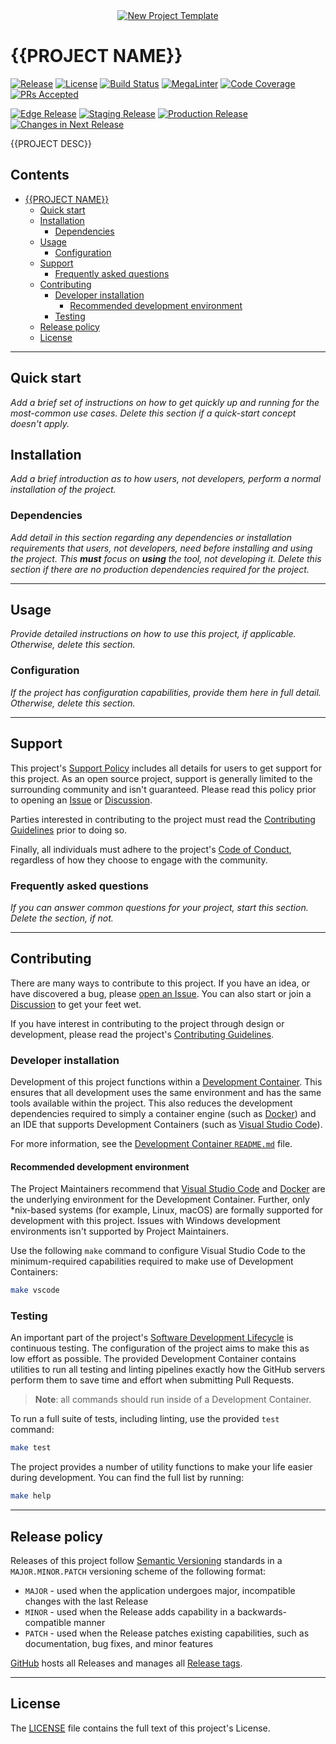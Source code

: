 <!-- markdownlint-disable MD041 MD033 -->
<!-- editorconfig-checker-disable -->

<!-- TODO - Update or remove the hero image. -->
<div align="center">
  <a href="https://github.com/andrewvaughan/tuya-smartlife-api" target="blank" title="New Project Template">
    <!-- markdown-link-check-disable-next-line -->
    <img
      src="https://media.githubusercontent.com/media/andrewvaughan/template-assets/main/png/readme/template-banner-1897x499.png"
      alt="New Project Template"
      min-height="200px"
    />
  </a>
</div>
<!-- editorconfig-checker-enable -->

<!-- vale off -->

# {{PROJECT NAME}}

<!-- vale on -->

<!-- TODO - Update the URLs for these badges, below, to the appropriate state of the project. -->

[![Release][badge-release-img]][badge-release]
[![License][badge-license-img]][badge-license]
[![Build Status][badge-build-img]][badge-build]
[![MegaLinter][badge-megalinter-img]][badge-megalinter]
[![Code Coverage][badge-coverage-img]][badge-coverage]
[![PRs Accepted][badge-pr-rate-img]][badge-pr-rate]
<br/>

[![Edge Release][badge-rel-edge-img]][badge-rel-edge]
[![Staging Release][badge-rel-stage-img]][badge-rel-stage]
[![Production Release][badge-rel-prod-img]][badge-rel-prod]
[![Changes in Next Release][badge-changes-img]][badge-changes]

<!-- markdownlint-enable MD033 -->

{{PROJECT DESC}}

<!-- prettier-ignore-start -->
<!-- omit from toc -->
## Contents

- [{{PROJECT NAME}}](#project-name)
  - [Quick start](#quick-start)
  - [Installation](#installation)
    - [Dependencies](#dependencies)
  - [Usage](#usage)
    - [Configuration](#configuration)
  - [Support](#support)
    - [Frequently asked questions](#frequently-asked-questions)
  - [Contributing](#contributing)
    - [Developer installation](#developer-installation)
      - [Recommended development environment](#recommended-development-environment)
    - [Testing](#testing)
  - [Release policy](#release-policy)
  - [License](#license)

---
<!-- prettier-ignore-end -->

## Quick start

<!-- TODO - Add instructions for how to use (not develop) this utility quickly. -->

_Add a brief set of instructions on how to get quickly up and running for the most-common use cases. Delete this section
if a quick-start concept doesn't apply._

## Installation

<!-- TODO - Add instructions for how to perform a Production installation with all options. -->

_Add a brief introduction as to how users, not developers, perform a normal installation of the project._

### Dependencies

<!-- TODO - Add production dependency information. -->

_Add detail in this section regarding any dependencies or installation requirements that users, not developers, need
before installing and using the project. This **must** focus on **using** the tool, not developing it. Delete this
section if there are no production dependencies required for the project._

---

## Usage

<!-- TODO - Add usage instructions. -->

_Provide detailed instructions on how to use this project, if applicable. Otherwise, delete this section._

### Configuration

<!-- TODO - Add any configuration options and how to set them for the project. -->

_If the project has configuration capabilities, provide them here in full detail. Otherwise, delete this section._

---

## Support

This project's [Support Policy][support] includes all details for users to get support for this project. As an open
source project, support is generally limited to the surrounding community and isn't guaranteed. Please read this policy
prior to opening an [Issue][issues] or [Discussion][discussions].

Parties interested in contributing to the project must read the [Contributing Guidelines][contributing] prior to doing
so.

Finally, all individuals must adhere to the project's [Code of Conduct][code-of-conduct], regardless of how they choose
to engage with the community.

### Frequently asked questions

<!-- TODO - Add FAQ, if any. -->

_If you can answer common questions for your project, start this section. Delete the section, if not._

---

## Contributing

There are many ways to contribute to this project. If you have an idea, or have discovered a bug, please
[open an Issue][new-issue]. You can also start or join a [Discussion][discussions] to get your feet wet.

If you have interest in contributing to the project through design or development, please read the project's
[Contributing Guidelines][contributing].

### Developer installation

Development of this project functions within a [Development Container][devcontainer]. This ensures that all development
uses the same environment and has the same tools available within the project. This also reduces the development
dependencies required to simply a container engine (such as [Docker][docker]) and an IDE that supports Development
Containers (such as [Visual Studio Code][vs-code]).

For more information, see the [Development Container `README.md`][devcontainer-readme] file.

<!-- TODO - Add any additional information for developers, if necessary. -->

#### Recommended development environment

The Project Maintainers recommend that [Visual Studio Code][vs-code] and [Docker][docker] are the underlying
environment for the Development Container. Further, only *nix-based systems (for example, Linux, macOS) are formally
supported for development with this project. Issues with Windows development environments isn't supported by Project
Maintainers.

Use the following `make` command to configure Visual Studio Code to the minimum-required capabilities required to make
use of Development Containers:

```sh
make vscode
```

### Testing

An important part of the project's [Software Development Lifecycle][sdlc] is continuous testing. The configuration of
the project aims to make this as low effort as possible. The provided Development Container contains utilities to run
all testing and linting pipelines exactly how the GitHub servers perform them to save time and effort when submitting
Pull Requests.

> **Note**: all commands should run inside of a Development Container.

To run a full suite of tests, including linting, use the provided `test` command:

```sh
make test
```

The project provides a number of utility functions to make your life easier during development. You can find the full
list by running:

```bash
make help
```

---

## Release policy

Releases of this project follow [Semantic Versioning](http://semver.org/) standards in a `MAJOR.MINOR.PATCH` versioning
scheme of the following format:

- `MAJOR` - used when the application undergoes major, incompatible changes with the last Release
- `MINOR` - used when the Release adds capability in a backwards-compatible manner
- `PATCH` - used when the Release patches existing capabilities, such as documentation, bug fixes, and minor features

[GitHub][releases] hosts all Releases and manages all [Release tags][release-tags].

---

## License

The [LICENSE][license] file contains the full text of this project's License.

<!-- Link repository -->
<!-- editorconfig-checker-disable -->

[badge-build]: https://github.com/andrewvaughan/tuya-smartlife-api/actions
[badge-build-img]: https://img.shields.io/badge/build-N/A-rgb(200%2C200%2C200).svg?style=flat&logo=dependabot&logoColor=white
[badge-changes]: https://github.com/andrewvaughan/tuya-smartlife-api/commits/main/
[badge-changes-img]: https://img.shields.io/github/commits-since/andrewvaughan/tuya-smartlife-api/latest?label=changes%20in%20next%20release
[badge-coverage]: https://github.com/andrewvaughan/tuya-smartlife-api
[badge-coverage-img]: https://codecov.io/gh/andrewvaughan/tuya-smartlife-api/branch/main/graph/badge.svg
[badge-license]: LICENSE
[badge-license-img]: https://img.shields.io/badge/license-MIT-blue.svg?style=flat&logo=opensourceinitiative&logoColor=white
[badge-megalinter]: https://github.com/andrewvaughan/tuya-smartlife-api/actions/workflows/mega-linter.yml?query=branch%3Amain
[badge-megalinter-img]: https://github.com/andrewvaughan/tuya-smartlife-api/actions/workflows/mega-linter.yml/badge.svg?branch=main
[badge-pr-rate]: https://github.com/andrewvaughan/tuya-smartlife-api/graphs/commit-activity/
[badge-pr-rate-img]: https://img.shields.io/github/commit-activity/m/andrewvaughan/tuya-smartlife-api/main?logo=github&label=PR%20accepted
[badge-rel-edge]: https://github.com/andrewvaughan/tuya-smartlife-api/commits/main/
[badge-rel-edge-img]: https://img.shields.io/github/last-commit/andrewvaughan/tuya-smartlife-api/main?label=edge%20release
[badge-rel-prod]: https://github.com/andrewvaughan/tuya-smartlife-api/commits/production/
[badge-rel-prod-img]: https://img.shields.io/github/last-commit/andrewvaughan/tuya-smartlife-api/production?label=prod%20release
[badge-rel-stage]: https://github.com/andrewvaughan/tuya-smartlife-api/commits/staging/
[badge-rel-stage-img]: https://img.shields.io/github/last-commit/andrewvaughan/tuya-smartlife-api/staging?label=stage%20release
[badge-release]: https://github.com/andrewvaughan/tuya-smartlife-api/releases
[badge-release-img]: https://img.shields.io/github/v/release/andrewvaughan/tuya-smartlife-api?sort=semver
[code-of-conduct]: .github/CODE_OF_CONDUCT.md
[contributing]: .github/CONTRIBUTING.md
[devcontainer]: https://containers.dev
[devcontainer-readme]: .devcontainer/README.md
[discussions]: https://github.com/andrewvaughan/tuya-smartlife-api/discussions
[docker]: https://www.docker.com
[issues]: https://github.com/andrewvaughan/tuya-smartlife-api/issues
[license]: LICENSE
[new-issue]: https://github.com/andrewvaughan/tuya-smartlife-api/issues/new
[releases]: https://github.com/andrewvaughan/tuya-smartlife-api/releases
[release-tags]: https://github.com/andrewvaughan/tuya-smartlife-api/tags
[sdlc]: .github/CONTRIBUTING.md#software-development-lifecycle
[support]: .github/SUPPORT.md
[vs-code]: https://code.visualstudio.com

<!-- editorconfig-checker-enable -->
